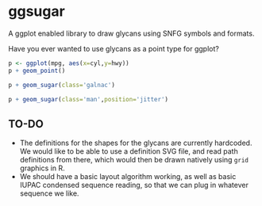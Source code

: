 # ggsugar

A ggplot enabled library to draw glycans using SNFG symbols and formats.

Have you ever wanted to use glycans as a point type for ggplot?

```R
p <- ggplot(mpg, aes(x=cyl,y=hwy))
p + geom_point()
```

```R
p + geom_sugar(class='galnac')
```

```R
p + geom_sugar(class='man',position='jitter')
```


## TO-DO

* The definitions for the shapes for the glycans are currently hardcoded. We would like to be
able to use a definition SVG file, and read path definitions from there, which would then be drawn natively using `grid` graphics in R.
* We should have a basic layout algorithm working, as well as basic IUPAC condensed sequence reading, so that we can plug in whatever sequence we like.